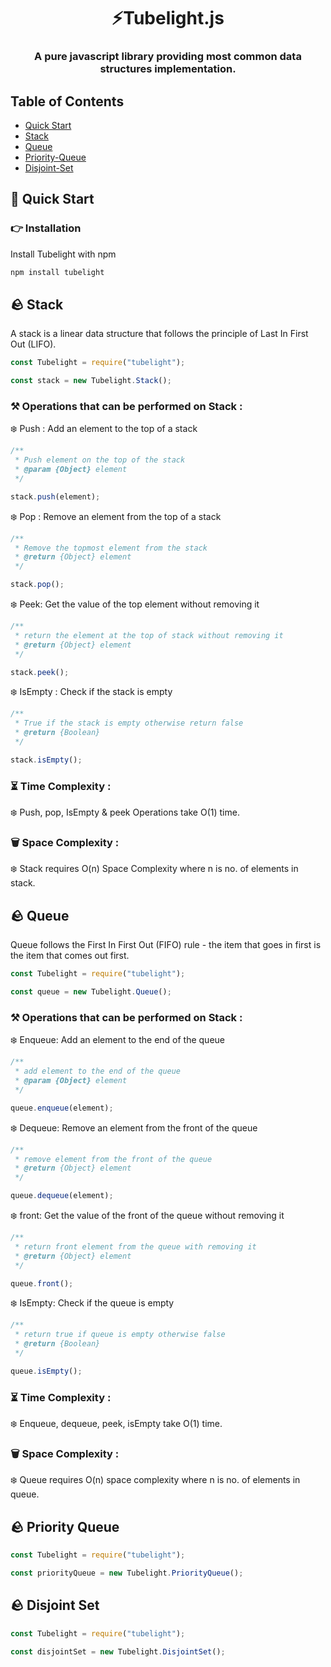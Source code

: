 <h1 align="center">⚡Tubelight.js</h1>
<h3 align="center">A pure javascript library providing most common data structures implementation.</h3>

## Table of Contents

- [Quick Start](#-quick-start)
- [Stack](#stack)
- [Queue](#queue)
- [Priority-Queue](#priority-queue)
- [Disjoint-Set](#disjoint-set)

## 🚀 Quick Start

### 👉 Installation

Install Tubelight with npm

```bash
npm install tubelight
```

## 🪨 Stack

A stack is a linear data structure that follows the principle of Last In First Out (LIFO).

```js
const Tubelight = require("tubelight");

const stack = new Tubelight.Stack();
```

### ⚒️ Operations that can be performed on Stack :

❄️ Push : Add an element to the top of a stack

```js
/**
 * Push element on the top of the stack
 * @param {Object} element
 */

stack.push(element);
```

❄️ Pop : Remove an element from the top of a stack

```js
/**
 * Remove the topmost element from the stack
 * @return {Object} element
 */

stack.pop();
```

❄️ Peek: Get the value of the top element without removing it

```js
/**
 * return the element at the top of stack without removing it
 * @return {Object} element
 */

stack.peek();
```

❄️ IsEmpty : Check if the stack is empty

```js
/**
 * True if the stack is empty otherwise return false
 * @return {Boolean}
 */

stack.isEmpty();
```

### ⏳ Time Complexity :

❄️ Push, pop, IsEmpty & peek Operations take O(1) time.

### 🗑️ Space Complexity :

❄️ Stack requires O(n) Space Complexity where n is no. of elements in stack.

## 🪨 Queue

Queue follows the First In First Out (FIFO) rule - the item that goes in first is the item that comes out first.

```js
const Tubelight = require("tubelight");

const queue = new Tubelight.Queue();
```

### ⚒️ Operations that can be performed on Stack :

❄️ Enqueue: Add an element to the end of the queue

```js
/**
 * add element to the end of the queue
 * @param {Object} element
 */

queue.enqueue(element);
```

❄️ Dequeue: Remove an element from the front of the queue

```js
/**
 * remove element from the front of the queue
 * @return {Object} element
 */

queue.dequeue(element);
```

❄️ front: Get the value of the front of the queue without removing it

```js
/**
 * return front element from the queue with removing it
 * @return {Object} element
 */

queue.front();
```

❄️ IsEmpty: Check if the queue is empty

```js
/**
 * return true if queue is empty otherwise false
 * @return {Boolean}
 */

queue.isEmpty();
```

### ⏳ Time Complexity :

❄️ Enqueue, dequeue, peek, isEmpty take O(1) time.

### 🗑️ Space Complexity :

❄️ Queue requires O(n) space complexity where n is no. of elements in queue.

## 🪨 Priority Queue

```js
const Tubelight = require("tubelight");

const priorityQueue = new Tubelight.PriorityQueue();
```

## 🪨 Disjoint Set

```js
const Tubelight = require("tubelight");

const disjointSet = new Tubelight.DisjointSet();
```

<!-- 🧱🪨📌⏳⏱️🗑️💼❄️🔥🌀🚫❗❓💯✅❎⏺️➡️⬅️↗️↘️🔴🟢🟡🟠🟨🟧🟩🟦🔺🔻🕐🕑 -->
